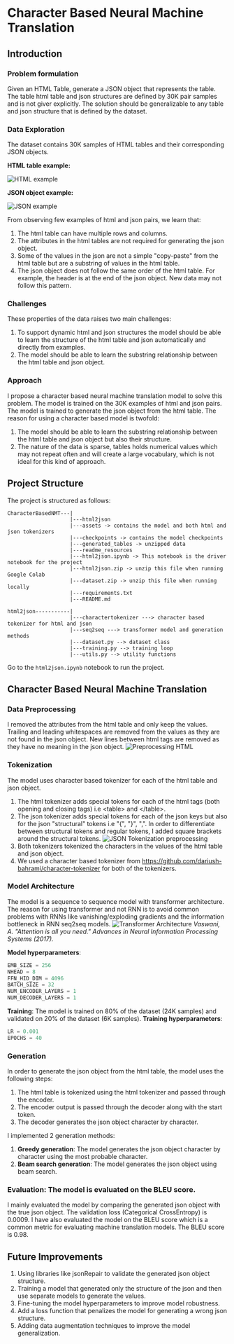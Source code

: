 # Character Based Neural Machine Translation
## Introduction
### Problem formulation
Given an HTML Table, generate a JSON object that represents the table.
The table html table and json structures are defined by 30K pair samples and is not giver explicitly.
The solution should be generalizable to any table and json structure that is defined by the dataset.

### Data Exploration
The dataset contains 30K samples of HTML tables and their corresponding JSON objects.

**HTML table example:**

![HTML example](./readme_resources/html_example.png)

**JSON object example:**

![JSON example](./readme_resources/json_exmaple.png)

From observing few examples of html and json pairs, we learn that:
1. The html table can have multiple rows and columns.
2. The attributes in the html tables are not required for generating the json object.
3. Some of the values in the json are not a simple "copy-paste" from the html table
but are a substring of values in the html table.
4. The json object does not follow the same order of the html table.
For example, the header is at the end of the json object. New data may not follow this pattern.

### Challenges
These properties of the data raises two main challenges:
1. To support dynamic html and json structures the model should be able to learn the structure of the html table and json
automatically and directly from examples.
2. The model should be able to learn the substring relationship between the html table and json object.

### Approach
I propose a character based neural machine translation model to solve this problem.
The model is trained on the 30K examples of html and json pairs.
The model is trained to generate the json object from the html table.
The reason for using a character based model is twofold:
1. The model should be able to learn the substring relationship between the html table and json object
but also their structure.
2. The nature of the data is sparse, tables holds numerical values which may not repeat often and will create
a large vocabulary, which is not ideal for this kind of approach.

## Project Structure

The project is structured as follows:
```
CharacterBasedNMT---|
                    |---html2json
                    |---assets -> contains the model and both html and json tokenizers
                    |---checkpoints -> contains the model checkpoints
                    |---generated_tables -> unzipped data
                    |---readme_resources
                    |---html2json.ipynb -> This notebook is the driver notebook for the project
                    |---html2json.zip -> unzip this file when running Google Colab
                    |---dataset.zip -> unzip this file when running locally
                    |---requirements.txt
                    |---README.md

html2json-----------|
                    |---charactertokenizer ---> character based tokenizer for html and json
                    |---seq2seq ---> transformer model and generation methods
                    |---dataset.py --> dataset class
                    |---training.py --> training loop
                    |---utils.py --> utility functions

```

Go to the `html2json.ipynb` notebook to run the project.

## Character Based Neural Machine Translation

### Data Preprocessing

I removed the attributes from the html table and only keep the values.
Trailing and leading whitespaces are removed from the values as they are not found in the json object.
New lines between html tags are removed as they have no meaning in the json object.
![Preprocessing HTML](./readme_resources/cleaning_html.png)


### Tokenization
The model uses character based tokenizer for each of the html table and json object.
1. The html tokenizer adds special tokens for each of the html tags (both opening and closing tags) i.e \<table> and \</table>.
2. The json tokenizer adds special tokens for each of the json keys but also for the json
"structural" tokens i.e "{", "}", ",".
In order to differentiate between structural tokens and regular tokens, I added square brackets
around the structural tokens. ![JSON Tokenization preprocessing](./readme_resources/json_after_tokenization_preprocessing.png)
3. Both tokenizers tokenized the characters in the values of the html table and json object.
4. We used a character based tokenizer from https://github.com/dariush-bahrami/character-tokenizer
for both of the tokenizers.

### Model Architecture
The model is a sequence to sequence model with transformer architecture.
The reason for using transformer and not RNN is to avoid common problems with RNNs like vanishing/exploding gradients
and the information bottleneck in RNN seq2seq models.
![Transformer Architecture](./readme_resources/transformer_attention_is_all_you_need.png)
*Vaswani, A. "Attention is all you need." Advances in Neural Information Processing Systems (2017).*

**Model hyperparameters**:
```python
EMB_SIZE = 256
NHEAD = 8
FFN_HID_DIM = 4096
BATCH_SIZE = 32
NUM_ENCODER_LAYERS = 1
NUM_DECODER_LAYERS = 1
```
**Training**: The model is trained on 80% of the dataset (24K samples) and validated on 20% of the dataset (6K samples).
**Training hyperparameters**:
```python
LR = 0.001
EPOCHS = 40
```
### Generation 
In order to generate the json object from the html table, the model uses the following steps:
1. The html table is tokenized using the html tokenizer and passed through the encoder.
2. The encoder output is passed through the decoder along with the start token.
3. The decoder generates the json object character by character.

I implemented 2 generation methods:
1. **Greedy generation**: The model generates the json object character by character using the most probable character.
2. **Beam search generation**: The model generates the json object using beam search.

### Evaluation: The model is evaluated on the BLEU score.
I mainly evaluated the model by comparing the generated json object with the true json object.
The validation loss (Categorical CrossEntropy) is 0.0009.
I have also evaluated the model on the BLEU score which is a common metric for evaluating machine translation models.
The BLEU score is 0.98.

## Future Improvements
1. Using libraries like jsonRepair to validate the generated json object structure.
2. Training a model that generated only the structure of the json and then use separate models to generate the values.
3. Fine-tuning the model hyperparameters to improve model robustness.
4. Add a loss function that penalizes the model for generating a wrong json structure.
5. Adding data augmentation techniques to improve the model generalization.
